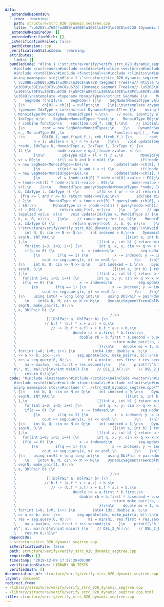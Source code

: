 ```yaml
---
data:
  _extendedDependsOn:
  - icon: ':warning:'
    path: structure/strc_020_dynamic_segtree.cpp
    title: "\u52D5\u7684\u30BB\u30B0\u30E1\u30F3\u30C8\u6728 (Dynamic Segment Tree)"
  _extendedRequiredBy: []
  _extendedVerifiedWith: []
  _isVerificationFailed: false
  _pathExtension: cpp
  _verificationStatusIcon: ':warning:'
  attributes:
    links: []
  bundledCode: "#line 1 \"structure/verify/verify_strc_020_dynamic_segtree.cpp\"\n\
    #include <iostream>\n#include <cstdio>\n#include <vector>\n#include <algorithm>\n\
    #include <cstdlib>\n#include <functional>\n#include <climits>\n#include <utility>\n\
    using namespace std;\n#line 1 \"structure/strc_020_dynamic_segtree.cpp\"\n// @category\
    \ \u30BB\u30B0\u30E1\u30F3\u30C8\u6728 (Segment Tree)\n// @title \u52D5\u7684\u30BB\
    \u30B0\u30E1\u30F3\u30C8\u6728 (Dynamic Segment Tree)\n// \u52D5\u7684\u30BB\u30B0\
    \u30E1\u30F3\u30C8\u6728 (\u5FC5\u8981\u306A\u30CE\u30FC\u30C9\u3060\u3051\u4F5C\
    \u308B)\n\ntemplate <typename MonoidType>\nstruct SegNode {\n    MonoidType value;\n\
    \    SegNode *ch[2];\n    SegNode() {}\n    SegNode(MonoidType value_) : value(value_)\
    \ {\n        ch[0] = ch[1] = nullptr;\n    }\n};\n\ntemplate <typename MonoidType,\
    \ typename IdxType = int>\nstruct DynamicSegmentTree {\n    using Function = function<\
    \ MonoidType(MonoidType, MonoidType) >;\n\n    // node, identity element\n   \
    \ IdxType n;\n    SegNode<MonoidType> *root;\n    MonoidType E0;\n\n    // update\
    \ / combine function\n    Function upd_f, cmb_f;\n\n    // initialize\n    DynamicSegmentTree()\
    \ {\n        root = new SegNode<MonoidType>;\n    }\n    DynamicSegmentTree(IdxType\
    \ n_, MonoidType E0_,\n                       Function upd_f_, Function cmb_f_)\
    \ :\n        E0(E0_), upd_f(upd_f_), cmb_f(cmb_f_) {\n        root = new SegNode<MonoidType>(E0_);\n\
    \        n = 1; while(n < n_) n *= 2;\n    }\n\n    void update(SegNode<MonoidType>\
    \ *node, IdxType k, MonoidType x, IdxType l, IdxType r) {\n        if(r - l ==\
    \ 1) {\n            node->value = upd_f(node->value, x);\n            return;\n\
    \        }\n\n        IdxType mid = (l + r) / 2;\n        MonoidType vl = E0,\
    \ vr = E0;\n        if(l <= k and k < mid) {\n            if(!node->ch[0]) node->ch[0]\
    \ = new SegNode<MonoidType>(E0);\n            update(node->ch[0], k, x, l, mid);\n\
    \        }\n        if(mid <= k and k < r) {\n            if(!node->ch[1]) node->ch[1]\
    \ = new SegNode<MonoidType>(E0);\n            update(node->ch[1], k, x, mid, r);\n\
    \        }\n        vl = (node->ch[0] ? node->ch[0]->value : E0);\n        vr\
    \ = (node->ch[1] ? node->ch[1]->value : E0);\n        node->value = cmb_f(vl,\
    \ vr);\n    }\n\n    MonoidType query(SegNode<MonoidType> *node, IdxType a, IdxType\
    \ b, IdxType l, IdxType r) {\n        if(b <= l or r <= a) return E0;\n      \
    \  if(a <= l and r <= b) return node->value;\n\n        IdxType mid = (l + r)\
    \ / 2;\n        MonoidType vl = (node->ch[0] ? query(node->ch[0], a, b, l, mid)\
    \ : E0);\n        MonoidType vr = (node->ch[1] ? query(node->ch[1], a, b, mid,\
    \ r) : E0);\n        return cmb_f(vl, vr);\n    }\n    \n    // update k-th element\
    \ (applied value: x)\n    void update(IdxType k, MonoidType x) {\n        update(root,\
    \ k, x, 0, n);\n    }\n\n    // range query for [a, b)\n    MonoidType query(IdxType\
    \ a, IdxType b) {\n        return query(root, a, b, 0, n);\n    }\n};\n#line 11\
    \ \"structure/verify/verify_strc_020_dynamic_segtree.cpp\"\n\nvoid DSL_2_A() {\n\
    \    int N, Q; cin >> N >> Q;\n    int indexed = 0;\n\n    DynamicSegmentTree<int>\
    \ seg(N, INT_MAX,\n                                [](int a, int b) { return b;\
    \ },\n                                [](int a, int b) { return min(a, b); });\n\
    \    for(int i=0; i<Q; i++) {\n        int q, x, y; cin >> q >> x >> y;\n    \
    \    if(q == 0) {\n            x -= indexed;\n            seg.update(x, y);\n\
    \        }\n        if(q == 1) {\n            x -= indexed; y -= indexed; y++;\n\
    \            cout << seg.query(x, y) << endl;\n        }\n    }\n}\n\nvoid DSL_2_B()\
    \ {\n    int N, Q; cin >> N >> Q;\n    int indexed = 1;\n\n    DynamicSegmentTree<int>\
    \ seg(N, 0,\n                                [](int a, int b) { return a + b;\
    \ },\n                                [](int a, int b) { return a + b; });\n \
    \   for(int i=0; i<Q; i++) {\n        int q, x, y; cin >> q >> x >> y;\n     \
    \   if(q == 0) {\n            x -= indexed;\n            seg.update(x, y);\n \
    \       }\n        if(q == 1) {\n            x -= indexed; y -= indexed; y++;\n\
    \            cout << seg.query(x, y) << endl;\n        }\n    }\n}\n\nvoid ARC008_D()\
    \ {\n    using int64 = long long int;\n    using DblPair = pair<double, double>;\n\
    \    \n    int64 N, M; cin >> N >> M;\n    DynamicSegmentTree<DblPair, int64>\
    \ seg(N, make_pair(1, 0),\n                                           [](DblPair\
    \ a, DblPair b) {\n                                               return b;\n\
    \                                           },\n                             \
    \              [](DblPair a, DblPair b) {\n                                  \
    \             // b.f * (a.f * x + a.s) + b.s\n                               \
    \                // -> (b.f * a.f) x + b.f * a.s + b.s\n                     \
    \                          double ra = a.first * b.first;\n                  \
    \                             double rb = b.first * a.second + b.second;\n   \
    \                                            return make_pair(ra, rb);\n     \
    \                                      });\n\n    double mi = 1, ma = 1;\n   \
    \ for(int i=0; i<M; i++) {\n        int64 idx; double a, b;\n        cin >> idx\
    \ >> a >> b; idx--;\n        seg.update(idx, make_pair(a, b));\n\n        auto\
    \ res = seg.query(0, N);\n        mi = min(mi, res.first + res.second);\n    \
    \    ma = max(ma, res.first + res.second);\n    }\n    printf(\"%.12f\\n%.12f\\\
    n\", mi, ma);\n}\n\nint main() {\n    // DSL_2_A();\n    // DSL_2_B();\n    ARC008_D();\n\
    \    return 0;\n}\n"
  code: "#include <iostream>\n#include <cstdio>\n#include <vector>\n#include <algorithm>\n\
    #include <cstdlib>\n#include <functional>\n#include <climits>\n#include <utility>\n\
    using namespace std;\n#include \"../strc_020_dynamic_segtree.cpp\"\n\nvoid DSL_2_A()\
    \ {\n    int N, Q; cin >> N >> Q;\n    int indexed = 0;\n\n    DynamicSegmentTree<int>\
    \ seg(N, INT_MAX,\n                                [](int a, int b) { return b;\
    \ },\n                                [](int a, int b) { return min(a, b); });\n\
    \    for(int i=0; i<Q; i++) {\n        int q, x, y; cin >> q >> x >> y;\n    \
    \    if(q == 0) {\n            x -= indexed;\n            seg.update(x, y);\n\
    \        }\n        if(q == 1) {\n            x -= indexed; y -= indexed; y++;\n\
    \            cout << seg.query(x, y) << endl;\n        }\n    }\n}\n\nvoid DSL_2_B()\
    \ {\n    int N, Q; cin >> N >> Q;\n    int indexed = 1;\n\n    DynamicSegmentTree<int>\
    \ seg(N, 0,\n                                [](int a, int b) { return a + b;\
    \ },\n                                [](int a, int b) { return a + b; });\n \
    \   for(int i=0; i<Q; i++) {\n        int q, x, y; cin >> q >> x >> y;\n     \
    \   if(q == 0) {\n            x -= indexed;\n            seg.update(x, y);\n \
    \       }\n        if(q == 1) {\n            x -= indexed; y -= indexed; y++;\n\
    \            cout << seg.query(x, y) << endl;\n        }\n    }\n}\n\nvoid ARC008_D()\
    \ {\n    using int64 = long long int;\n    using DblPair = pair<double, double>;\n\
    \    \n    int64 N, M; cin >> N >> M;\n    DynamicSegmentTree<DblPair, int64>\
    \ seg(N, make_pair(1, 0),\n                                           [](DblPair\
    \ a, DblPair b) {\n                                               return b;\n\
    \                                           },\n                             \
    \              [](DblPair a, DblPair b) {\n                                  \
    \             // b.f * (a.f * x + a.s) + b.s\n                               \
    \                // -> (b.f * a.f) x + b.f * a.s + b.s\n                     \
    \                          double ra = a.first * b.first;\n                  \
    \                             double rb = b.first * a.second + b.second;\n   \
    \                                            return make_pair(ra, rb);\n     \
    \                                      });\n\n    double mi = 1, ma = 1;\n   \
    \ for(int i=0; i<M; i++) {\n        int64 idx; double a, b;\n        cin >> idx\
    \ >> a >> b; idx--;\n        seg.update(idx, make_pair(a, b));\n\n        auto\
    \ res = seg.query(0, N);\n        mi = min(mi, res.first + res.second);\n    \
    \    ma = max(ma, res.first + res.second);\n    }\n    printf(\"%.12f\\n%.12f\\\
    n\", mi, ma);\n}\n\nint main() {\n    // DSL_2_A();\n    // DSL_2_B();\n    ARC008_D();\n\
    \    return 0;\n}\n"
  dependsOn:
  - structure/strc_020_dynamic_segtree.cpp
  isVerificationFile: false
  path: structure/verify/verify_strc_020_dynamic_segtree.cpp
  requiredBy: []
  timestamp: '2019-12-09 17:27:28+09:00'
  verificationStatus: LIBRARY_NO_TESTS
  verifiedWith: []
documentation_of: structure/verify/verify_strc_020_dynamic_segtree.cpp
layout: document
redirect_from:
- /library/structure/verify/verify_strc_020_dynamic_segtree.cpp
- /library/structure/verify/verify_strc_020_dynamic_segtree.cpp.html
title: structure/verify/verify_strc_020_dynamic_segtree.cpp
---
```


